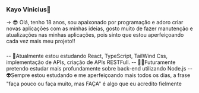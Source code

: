 ### Kayo Vinicius👋

-> 😎 Olá, tenho 18 anos, sou apaixonado por programação e adoro criar novas aplicações com as minhas ideias, gosto muito de fazer manutenção e atualizações nas minhas aplicações, pois sinto que estou aperfeiçoando cada vez mais meu projeto!!

###
-- 🤖Atualmente estou estudando React, TypeScript, TailWind Css, implementação de APIs, criação de APIs RESTFull.
-- 🐱‍👤Futuramente pretendo estudar mais profundamente sobre back-end utilizando Node.js
-- 👽Sempre estou estudando e me aperfeiçoando mais todos os dias, a frase "faça pouco ou faça muito, mas FAÇA" é algo que eu acredito fielmente
